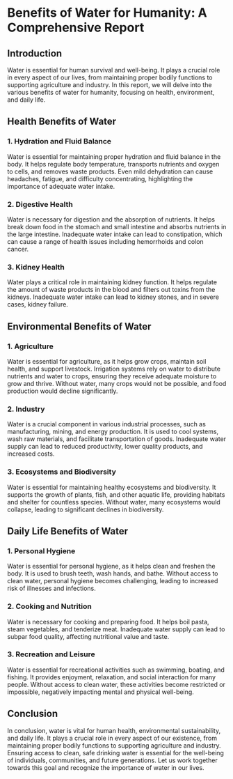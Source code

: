 Benefits of Water for Humanity: A Comprehensive Report
===========================================================

Introduction
------------

Water is essential for human survival and well-being. It plays a crucial role in every aspect of our lives, from maintaining proper bodily functions to supporting agriculture and industry. In this report, we will delve into the various benefits of water for humanity, focusing on health, environment, and daily life.

Health Benefits of Water
-------------------------

### 1. Hydration and Fluid Balance

Water is essential for maintaining proper hydration and fluid balance in the body. It helps regulate body temperature, transports nutrients and oxygen to cells, and removes waste products. Even mild dehydration can cause headaches, fatigue, and difficulty concentrating, highlighting the importance of adequate water intake.

### 2. Digestive Health

Water is necessary for digestion and the absorption of nutrients. It helps break down food in the stomach and small intestine and absorbs nutrients in the large intestine. Inadequate water intake can lead to constipation, which can cause a range of health issues including hemorrhoids and colon cancer.

### 3. Kidney Health

Water plays a critical role in maintaining kidney function. It helps regulate the amount of waste products in the blood and filters out toxins from the kidneys. Inadequate water intake can lead to kidney stones, and in severe cases, kidney failure.

Environmental Benefits of Water
---------------------------------

### 1. Agriculture

Water is essential for agriculture, as it helps grow crops, maintain soil health, and support livestock. Irrigation systems rely on water to distribute nutrients and water to crops, ensuring they receive adequate moisture to grow and thrive. Without water, many crops would not be possible, and food production would decline significantly.

### 2. Industry

Water is a crucial component in various industrial processes, such as manufacturing, mining, and energy production. It is used to cool systems, wash raw materials, and facilitate transportation of goods. Inadequate water supply can lead to reduced productivity, lower quality products, and increased costs.

### 3. Ecosystems and Biodiversity

Water is essential for maintaining healthy ecosystems and biodiversity. It supports the growth of plants, fish, and other aquatic life, providing habitats and shelter for countless species. Without water, many ecosystems would collapse, leading to significant declines in biodiversity.

Daily Life Benefits of Water
-----------------------------

### 1. Personal Hygiene

Water is essential for personal hygiene, as it helps clean and freshen the body. It is used to brush teeth, wash hands, and bathe. Without access to clean water, personal hygiene becomes challenging, leading to increased risk of illnesses and infections.

### 2. Cooking and Nutrition

Water is necessary for cooking and preparing food. It helps boil pasta, steam vegetables, and tenderize meat. Inadequate water supply can lead to subpar food quality, affecting nutritional value and taste.

### 3. Recreation and Leisure

Water is essential for recreational activities such as swimming, boating, and fishing. It provides enjoyment, relaxation, and social interaction for many people. Without access to clean water, these activities become restricted or impossible, negatively impacting mental and physical well-being.

Conclusion
----------

In conclusion, water is vital for human health, environmental sustainability, and daily life. It plays a crucial role in every aspect of our existence, from maintaining proper bodily functions to supporting agriculture and industry. Ensuring access to clean, safe drinking water is essential for the well-being of individuals, communities, and future generations. Let us work together towards this goal and recognize the importance of water in our lives.